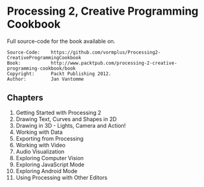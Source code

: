 # Processing 2, Creative Programming Cookbook

Full source-code for the book available on.

	Source-Code:    https://github.com/vormplus/Processing2-CreativeProgrammingCookbook
    Book:           http://www.packtpub.com/processing-2-creative-programming-cookbook/book
    Copyright:      Packt Publishing 2012.
	Author:         Jan Vantomme

## Chapters

1. Getting Started with Processing 2
2. Drawing Text, Curves and Shapes in 2D
3. Drawing in 3D - Lights, Camera and Action!
4. Working with Data
5. Exporting from Processing
6. Working with Video
7. Audio Visualization
8. Exploring Computer Vision
9. Exploring JavaScript Mode
10. Exploring Android Mode
11. Using Processing with Other Editors

